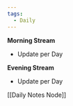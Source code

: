 ```yaml
---
tags:
  - Daily
---
```

**Morning Stream**
- Update per Day

**Evening Stream**
- Update per Day


[[Daily Notes Node]]